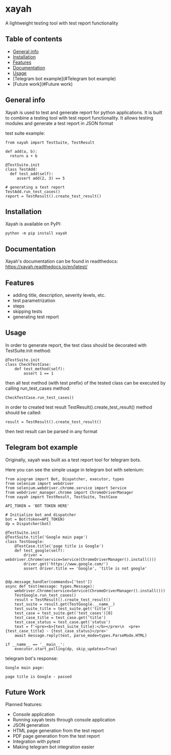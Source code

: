 # xayah
A lightweight testing tool with test report functionality

## Table of contents
* [General info](#general-info)
* [Installation](#installation)
* [Features](#Features)
* [Documentation](#Documentation)
* [Usage](#usage)
* [Telegram bot example](#Telegram bot example)
* [Future work](#Future work)

## General info
Xayah is used to test and generate report for 
python applications.  It is built to combine
a testing tool with test report functionality. 
It allows testing modules and generate a test 
report in JSON format  

test suite example:
```
from xayah import TestSuite, TestResult

def add(a, b):
  return a + b

@TestSuite.init
class TestAdd:
  def test_add(self):
     assert add(2, 3) == 5

# generating a test report
TestAdd.run_test_cases()
report = TestResult().create_test_result()
```

## Installation
Xayah is available on PyPI:
```commandline
python -m pip install xayah
```

## Documentation
Xayah's documentation can be found in readthedocs: 
https://xayah.readthedocs.io/en/latest/

## Features
* adding title, description, severity levels, etc.
* test parametrization
* steps
* skipping tests
* generating test report

## Usage
In order to generate report, the test class should be
decorated with TestSuite.init method:
```
@TestSuite.init
class CheckTestCase:
    def test_method(self):
        assert 1 == 1
```

then all test method (with test prefix) of the 
tested class can be executed by calling
run_test_cases method:
```
CheckTestCase.run_test_cases()
```

in order to created test result
TestResult().create_test_result() method should
be called:
```
result = TestResult().create_test_result()
```
then test result can be parsed in any format

## Telegram bot example
Originally, xayah was built as a test report 
tool for telegram bots.

Here you can see the simple usage 
in telegram bot with selenium:
```
from aiogram import Bot, Dispatcher, executor, types
from selenium import webdriver
from selenium.webdriver.chrome.service import Service
from webdriver_manager.chrome import ChromeDriverManager
from xayah import TestResult, TestSuite, TestCase

API_TOKEN = 'BOT TOKEN HERE'

# Initialize bot and dispatcher
bot = Bot(token=API_TOKEN)
dp = Dispatcher(bot)

@TestSuite.init
@TestSuite.title('Google main page')
class TestGoogle:
    @TestCase.title('page title is Google')
    def test_google(self):
        driver = webdriver.Chrome(service=Service(ChromeDriverManager().install()))
        driver.get('https://www.google.com/')
        assert driver.title == 'Google', 'title is not google'


@dp.message_handler(commands=['test'])
async def test(message: types.Message):
    webdriver.Chrome(service=Service(ChromeDriverManager().install()))
    TestGoogle.run_test_cases()
    result = TestResult().create_test_result()
    test_suite = result.get(TestGoogle.__name__)
    test_suite_title = test_suite.get('title')
    test_case = test_suite.get('test_cases')[0]
    test_case_title = test_case.get('title')
    test_case_status = test_case.get('status')
    text = f'<pre><b>{test_suite_title}:</b></pre>\n  <pre>{test_case_title} - {test_case_status}</pre>'
    await message.reply(text, parse_mode=types.ParseMode.HTML)
    
if __name__ == '__main__':
    executor.start_polling(dp, skip_updates=True)
```

telegram bot's response:
```
Google main page:
  
page title is Google - passed
```

## Future Work
Planned features:
- Console application
- Running xayah tests through console application
- JSON generation
- HTML page generation from the test report
- PDF page generation from the test report
- Integration with pytest
- Making telegram bot integration easier

